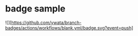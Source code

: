 # badge sample

![][https://github.com/ywata/branch-badges/actions/workflows/blank.yml/badge.svg?event=push]
